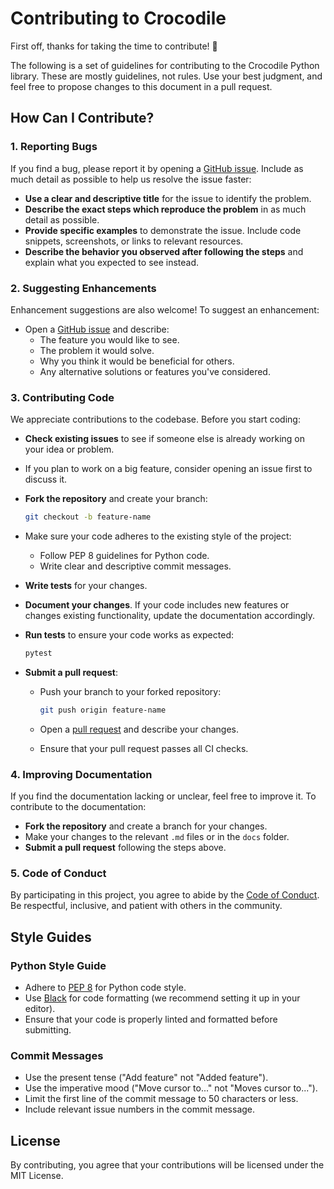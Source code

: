 # Contributing to Crocodile

First off, thanks for taking the time to contribute! 🎉

The following is a set of guidelines for contributing to the Crocodile Python library. These are mostly guidelines, not rules. Use your best judgment, and feel free to propose changes to this document in a pull request.

## How Can I Contribute?

### 1. Reporting Bugs

If you find a bug, please report it by opening a [GitHub issue](https://github.com/enRichMyData/crocodile). Include as much detail as possible to help us resolve the issue faster:

- **Use a clear and descriptive title** for the issue to identify the problem.
- **Describe the exact steps which reproduce the problem** in as much detail as possible.
- **Provide specific examples** to demonstrate the issue. Include code snippets, screenshots, or links to relevant resources.
- **Describe the behavior you observed after following the steps** and explain what you expected to see instead.

### 2. Suggesting Enhancements

Enhancement suggestions are also welcome! To suggest an enhancement:

- Open a [GitHub issue](https://github.com/enRichMyData/crocodile) and describe:
  - The feature you would like to see.
  - The problem it would solve.
  - Why you think it would be beneficial for others.
  - Any alternative solutions or features you've considered.

### 3. Contributing Code

We appreciate contributions to the codebase. Before you start coding:

- **Check existing issues** to see if someone else is already working on your idea or problem.
- If you plan to work on a big feature, consider opening an issue first to discuss it.
- **Fork the repository** and create your branch:

  ```bash
  git checkout -b feature-name
  ```

- Make sure your code adheres to the existing style of the project:
  - Follow PEP 8 guidelines for Python code.
  - Write clear and descriptive commit messages.

- **Write tests** for your changes.
- **Document your changes**. If your code includes new features or changes existing functionality, update the documentation accordingly.
- **Run tests** to ensure your code works as expected:

  ```bash
  pytest
  ```

- **Submit a pull request**:
  - Push your branch to your forked repository:

    ```bash
    git push origin feature-name
    ```

  - Open a [pull request](https://github.com/your-repo/crocodile/pulls) and describe your changes.
  - Ensure that your pull request passes all CI checks.

### 4. Improving Documentation

If you find the documentation lacking or unclear, feel free to improve it. To contribute to the documentation:

- **Fork the repository** and create a branch for your changes.
- Make your changes to the relevant `.md` files or in the `docs` folder.
- **Submit a pull request** following the steps above.

### 5. Code of Conduct

By participating in this project, you agree to abide by the [Code of Conduct](CODE_OF_CONDUCT.md). Be respectful, inclusive, and patient with others in the community.

## Style Guides

### Python Style Guide

- Adhere to [PEP 8](https://www.python.org/dev/peps/pep-0008/) for Python code style.
- Use [Black](https://black.readthedocs.io/en/stable/) for code formatting (we recommend setting it up in your editor).
- Ensure that your code is properly linted and formatted before submitting.

### Commit Messages

- Use the present tense ("Add feature" not "Added feature").
- Use the imperative mood ("Move cursor to..." not "Moves cursor to...").
- Limit the first line of the commit message to 50 characters or less.
- Include relevant issue numbers in the commit message.

## License

By contributing, you agree that your contributions will be licensed under the MIT License.
